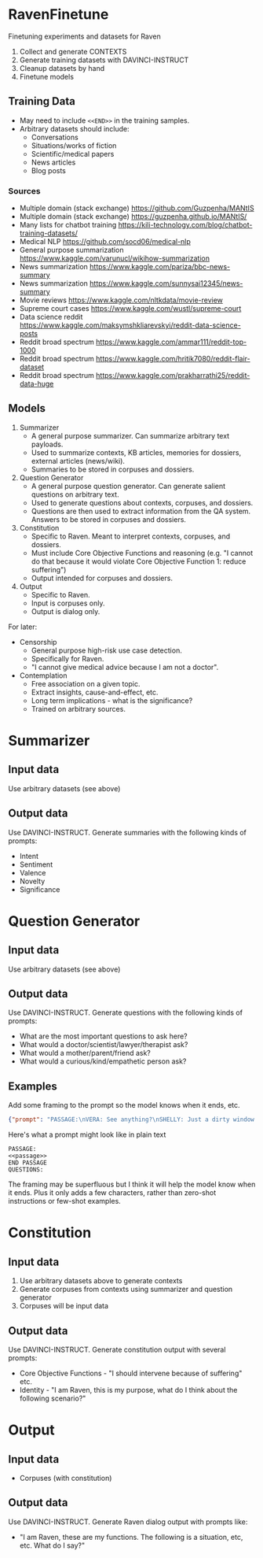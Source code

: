 # RavenFinetune

Finetuning experiments and datasets for Raven

1. Collect and generate CONTEXTS
2. Generate training datasets with DAVINCI-INSTRUCT
3. Cleanup datasets by hand
4. Finetune models

## Training Data

- May need to include `<<END>>` in the training samples.
- Arbitrary datasets should include:
  - Conversations
  - Situations/works of fiction
  - Scientific/medical papers
  - News articles
  - Blog posts

### Sources

- Multiple domain (stack exchange) https://github.com/Guzpenha/MANtIS
- Multiple domain (stack exchange) https://guzpenha.github.io/MANtIS/
- Many lists for chatbot training https://kili-technology.com/blog/chatbot-training-datasets/
- Medical NLP https://github.com/socd06/medical-nlp 
- General purpose summarization https://www.kaggle.com/varunucl/wikihow-summarization
- News summarization https://www.kaggle.com/pariza/bbc-news-summary
- News summarization https://www.kaggle.com/sunnysai12345/news-summary
- Movie reviews https://www.kaggle.com/nltkdata/movie-review
- Supreme court cases https://www.kaggle.com/wustl/supreme-court
- Data science reddit https://www.kaggle.com/maksymshkliarevskyi/reddit-data-science-posts
- Reddit broad spectrum https://www.kaggle.com/ammar111/reddit-top-1000
- Reddit broad spectrum https://www.kaggle.com/hritik7080/reddit-flair-dataset
- Reddit broad spectrum https://www.kaggle.com/prakharrathi25/reddit-data-huge

## Models

1. Summarizer
   - A general purpose summarizer. Can summarize arbitrary text payloads.
   - Used to summarize contexts, KB articles, memories for dossiers, external articles (news/wiki).
   - Summaries to be stored in corpuses and dossiers.
2. Question Generator
   - A general purpose question generator. Can generate salient questions on arbitrary text.
   - Used to generate questions about contexts, corpuses, and dossiers.
   - Questions are then used to extract information from the QA system. Answers to be stored in corpuses and dossiers.
3. Constitution
   - Specific to Raven. Meant to interpret contexts, corpuses, and dossiers.
   - Must include Core Objective Functions and reasoning (e.g. "I cannot do that because it would violate Core Objective Function 1: reduce suffering")
   - Output intended for corpuses and dossiers.
4. Output
   - Specific to Raven.
   - Input is corpuses only.
   - Output is dialog only.
   
For later:

- Censorship
  - General purpose high-risk use case detection.
  - Specifically for Raven.
  - "I cannot give medical advice because I am not a doctor".
- Contemplation
  - Free association on a given topic.
  - Extract insights, cause-and-effect, etc.
  - Long term implications - what is the significance?
  - Trained on arbitrary sources.

# Summarizer

## Input data

Use arbitrary datasets (see above)

## Output data

Use DAVINCI-INSTRUCT. Generate summaries with the following kinds of prompts:
- Intent
- Sentiment
- Valence
- Novelty
- Significance

# Question Generator

## Input data

Use arbitrary datasets (see above)

## Output data

Use DAVINCI-INSTRUCT. Generate questions with the following kinds of prompts:
- What are the most important questions to ask here?
- What would a doctor/scientist/lawyer/therapist ask?
- What would a mother/parent/friend ask?
- What would a curious/kind/empathetic person ask?

## Examples

Add some framing to the prompt so the model knows when it ends, etc.

```json
{"prompt": "PASSAGE:\nVERA: See anything?\nSHELLY: Just a dirty window. Next time, I'll know how to handle a situation like that. Let's just hope that next time\" isn't too soon.\"\nVERA: Stop worrying. I don't think they'll bother to come after us.\nEND PASSAGE\nQUESTIONS:", "completion": "What's the date and time?\nDid they turn around at any point?\nWas there a car in front of or behind them?\nAre they planning on going to Shelly's house again?\nWhat's Shells last name?"}
```

Here's what a prompt might look like in plain text

```
PASSAGE:
<<passage>>
END PASSAGE
QUESTIONS:
```

The framing may be superfluous but I think it will help the model know when it ends. Plus it only adds a few characters, rather than zero-shot instructions or few-shot examples.


# Constitution

## Input data

1. Use arbitrary datasets above to generate contexts
2. Generate corpuses from contexts using summarizer and question generator
3. Corpuses will be input data

## Output data

Use DAVINCI-INSTRUCT. Generate constitution output with several prompts:
- Core Objective Functions - "I should intervene because of suffering" etc.
- Identity - "I am Raven, this is my purpose, what do I think about the following scenario?"

# Output

## Input data

- Corpuses (with constitution)

## Output data

Use DAVINCI-INSTRUCT. Generate Raven dialog output with prompts like:
- "I am Raven, these are my functions. The following is a situation, etc, etc. What do I say?"

